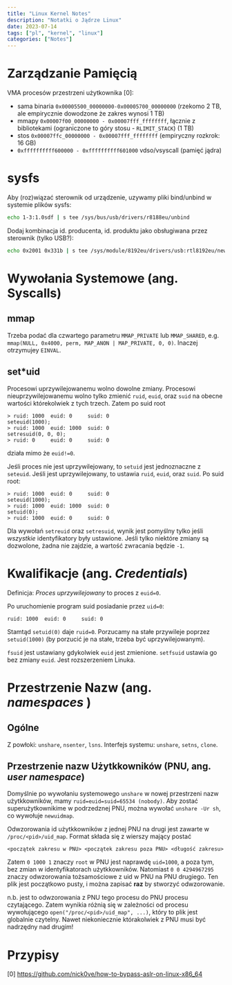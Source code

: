 ```yaml
---
title: "Linux Kernel Notes"
description: "Notatki o Jądrze Linux"
date: 2023-07-14
tags: ["pl", "kernel", "linux"]
categories: ["Notes"]
---
```


# Zarządzanie Pamięcią

VMA procesów przestrzeni użytkownika [0]:

- sama binaria `0x00005500_00000000-0x00005700_00000000` (rzekomo 2 TB, ale empirycznie dowodzone że zakres wynosi 1 TB)
- mmapy `0x00007f00_00000000 - 0x00007fff_ffffffff`, łącznie z bibliotekami (ograniczone to góry stosu - `RLIMIT_STACK`) (1 TB)
- stos `0x00007ffc_00000000 - 0x00007fff_ffffffff` (empiryczny rozkrok: 16 GB)
- `0xffffffffff600000 - 0xffffffffff601000` vdso/vsyscall (pamięć jądra)

# sysfs

Aby (roz)wiązać sterownik od urządzenie, uzywamy pliki bind/unbind w systemie plików sysfs:

```sh
echo 1-3:1.0sdf | s tee /sys/bus/usb/drivers/r8188eu/unbind
```

Dodaj kombinacja id. producenta, id. produktu jako obsługiwana przez sterownik (tylko USB?):

```sh
echo 0x2001 0x331b | s tee /sys/module/8192eu/drivers/usb:rtl8192eu/new_id
```

# Wywołania Systemowe (ang. Syscalls)

## mmap

Trzeba podać dla czwartego parametru `MMAP_PRIVATE` lub `MMAP_SHARED`, e.g. `mmap(NULL, 0x4000, perm, MAP_ANON | MAP_PRIVATE, 0, 0)`. Inaczej otrzymujey `EINVAL`.

## set\*uid

Procesowi uprzywilejowanemu wolno dowolne zmiany. Procesowi nieuprzywilejowanemu wolno tylko zmienić `ruid`, `euid`, oraz `suid` na obecne wartości którekolwiek z tych trzech. Zatem po suid root


```
> ruid: 1000  euid: 0     suid: 0
seteuid(1000);
> ruid: 1000  euid: 1000  suid: 0
setresuid(0, 0, 0);
> ruid: 0     euid: 0     suid: 0
```

działa mimo że `euid!=0`.

Jeśli proces nie jest uprzywilejowany, to `setuid` jest jednoznaczne z `seteuid`. Jeśli jest uprzywilejowany, to ustawia `ruid`, `euid`, oraz `suid`. Po suid root:


```
> ruid: 1000  euid: 0     suid: 0
seteuid(1000);
> ruid: 1000  euid: 1000  suid: 0
setuid(0);
> ruid: 1000  euid: 0     suid: 0
```

Dla wywołań `setreuid` oraz `setresuid`, wynik jest pomyślny tylko jeśli *wszystkie* identyfikatory były ustawione. Jeśli tylko niektóre zmiany są dozwolone, żadna nie zajdzie, a wartość zwracania będzie `-1`.
 
# Kwalifikacje (ang. _Credentials_)

Definicja: *Proces uprzywilejowany* to proces z `euid=0`.

Po uruchomienie program suid posiadanie przez `uid=0`:

```
ruid: 1000  euid: 0     suid: 0
```

Stamtąd `setuid(0)` daje `ruid=0`. Porzucamy na stałe przywileje poprzez `setuid(1000)` (by porzucić je na stałe, trzeba być uprzywilejowanym).

`fsuid` jest ustawiany gdykolwiek `euid` jest zmienione. `setfsuid` ustawia go bez zmiany `euid`. Jest rozszerzeniem Linuka.

# Przestrzenie Nazw (ang. *namespaces* )

## Ogólne

Z powłoki: `unshare`, `nsenter`, `lsns`. Interfejs systemu: `unshare`, `setns`, `clone`.

## Przestrzenie nazw Użytkkowników (PNU, ang. *user namespace*)

Domyślnie po wywołaniu systemowego `unshare` w nowej przestrzeni nazw użytkkowników, mamy `ruid=euid=suid=65534 (nobody)`. Aby zostać superużytkownikime w podrzedznej PNU, można wywołać `unshare -Ur sh`, co wywołuje `newuidmap`.

Odwzorowania id użytkkowników z jednej PNU na drugi jest zawarte w `/proc/<pid>/uid_map`. Format składa się z wierszy mający postać

```
<początek zakresu w PNU> <początek zakresu poza PNU> <długość zakresu>
```
Zatem  `0 1000 1` znaczy `root` w PNU jest naprawdę `uid=1000`, a poza tym, bez zmian w identyfikatorach użytkkowników. Natomiast `0 0 4294967295` znaczy odwzorowania tożsamościowe z uid w PNU na PNU drugiego. Ten plik jest początkowo pusty, i można zapisać **raz** by stworzyć odwzorowanie.

n.b. jest to odwzorowania z PNU tego procesu do PNU procesu czytającego. Zatem wynikia różnią się w zależności od procesu wywołującego `open("/proc/<pid>/uid_map", ...)`, który to plik jest globalnie czytelny. Nawet niekoniecznie którakolwiek z PNU musi być nadrzędny nad drugim!

# Przypisy

[0] https://github.com/nick0ve/how-to-bypass-aslr-on-linux-x86_64
